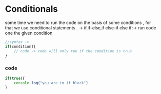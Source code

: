 # Conditionals
some time we need to run the code on the basis of some conditions , for that we use conditional statements .
        -> if,if-else,if else-if else 
if:-> run code one the given condition 

```js
//syntex ->
if(condition){
    // code -> code will only run if the condition is true 
}
```
### code 
```js
if(true){
    console.log("you are in if block")
}
```